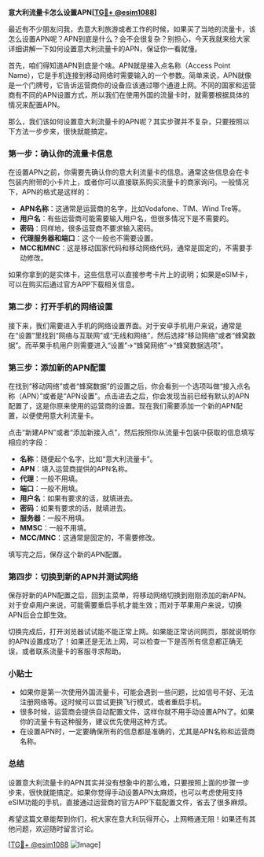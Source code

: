 **意大利流量卡怎么设置APN[[TG💪+ @esim1088](https://t.me/s/esim1088)]**

最近有不少朋友问我，去意大利旅游或者工作的时候，如果买了当地的流量卡，该怎么设置APN呢？APN到底是什么？会不会很复杂？别担心，今天我就来给大家详细讲解一下如何设置意大利流量卡的APN，保证你一看就懂。

首先，咱们得知道APN到底是个啥。APN就是接入点名称（Access Point Name），它是手机连接到移动网络时需要输入的一个参数。简单来说，APN就像是一个门牌号，它告诉运营商你的设备应该通过哪个通道上网。不同的国家和运营商有不同的APN设置方式，所以我们在使用外国的流量卡时，就需要根据具体的情况来配置APN。

那么，我们该如何设置意大利流量卡的APN呢？其实步骤并不复杂，只要按照以下方法一步步来，很快就能搞定。

### 第一步：确认你的流量卡信息

在设置APN之前，你需要先确认你的意大利流量卡的信息。通常这些信息会在卡包装内附带的小卡片上，或者你可以直接联系购买流量卡的商家询问。一般情况下，APN的格式是这样的：

- **APN名称**：这通常是运营商的名字，比如Vodafone、TIM、Wind Tre等。
- **用户名**：有些运营商可能需要输入用户名，但很多情况下是不需要的。
- **密码**：同样地，很多运营商不要求输入密码。
- **代理服务器和端口**：这个一般也不需要设置。
- **MCC和MNC**：这是移动国家代码和移动网络代码，通常是固定的，不需要手动修改。

如果你拿到的是实体卡，这些信息可以直接参考卡片上的说明；如果是eSIM卡，可以在购买后通过官方APP下载相关信息。

### 第二步：打开手机的网络设置

接下来，我们需要进入手机的网络设置界面。对于安卓手机用户来说，通常是在“设置”里找到“网络与互联网”或“无线和网络”，然后选择“移动网络”或者“蜂窝数据”。而苹果手机用户则需要进入“设置”→“蜂窝网络”→“蜂窝数据选项”。

### 第三步：添加新的APN配置

在找到“移动网络”或者“蜂窝数据”的设置之后，你会看到一个选项叫做“接入点名称（APN）”或者是“APN设置”。点击进去之后，你会发现当前已经有默认的APN配置了，这是你原来使用的运营商的设置。现在我们需要添加一个新的APN配置，以便使用意大利流量卡。

点击“新建APN”或者“添加新接入点”，然后按照你从流量卡包装中获取的信息填写相应的字段：

- **名称**：随便起个名字，比如“意大利流量卡”。
- **APN**：填入运营商提供的APN名称。
- **代理**：一般不用填。
- **端口**：一般不用填。
- **用户名**：如果有要求的话，就填进去。
- **密码**：如果有要求的话，就填进去。
- **服务器**：一般不用填。
- **MMSC**：一般不用填。
- **MCC/MNC**：这通常是固定的，不需要修改。

填写完之后，保存这个新的APN配置。

### 第四步：切换到新的APN并测试网络

保存好新的APN配置之后，回到主菜单，将移动网络切换到刚刚添加的新APN。对于安卓用户来说，可能需要重启手机才能生效；而对于苹果用户来说，切换APN后会立即生效。

切换完成后，打开浏览器试试能不能正常上网。如果能正常访问网页，那就说明你的APN设置成功了！如果还是无法上网，可以检查一下是否所有信息都正确无误，或者联系流量卡的客服寻求帮助。

### 小贴士

- 如果你是第一次使用外国流量卡，可能会遇到一些问题，比如信号不好、无法注册网络等。这时候可以尝试更换飞行模式，或者重启手机。
- 很多时候，运营商会提供自动配置文件，这样你就不用手动设置APN了。如果你的流量卡有这种服务，建议优先使用这种方式。
- 在设置APN时，一定要确保所有的信息都是准确的，尤其是APN名称和运营商名称。

### 总结

设置意大利流量卡的APN其实并没有想象中的那么难，只要按照上面的步骤一步步来，很快就能搞定。如果你觉得手动设置APN太麻烦，也可以考虑使用支持eSIM功能的手机，直接通过运营商的官方APP下载配置文件，省去了很多麻烦。

希望这篇文章能帮到你们，祝大家在意大利玩得开心，上网畅通无阻！如果还有其他问题，欢迎随时留言讨论。

[[TG💪+ @esim1088](https://t.me/s/esim1088) ![Image](https://i.postimg.cc/4NQfJmqS/Snipaste-2025-05-13-00-14-12.png)]